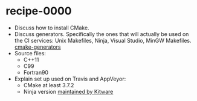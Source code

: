 # recipe-0000

- Discuss how to install CMake.
- Discuss generators. Specifically the ones that will actually be used on the
  CI services: Unix Makefiles, Ninja, Visual Studio, MinGW Makefiles.
  [cmake-generators](https://cmake.org/cmake/help/v3.7/manual/cmake-generators.7.html#manual:cmake-generators(7))
- Source files:
  - C++11
  - C99
  - Fortran90
- Explain set up used on Travis and AppVeyor:
  - CMake at least 3.7.2
  - Ninja version [maintained by Kitware](https://github.com/Kitware/ninja)
